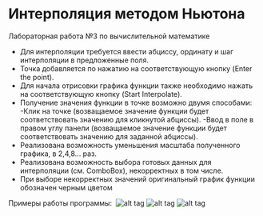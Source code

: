 # Интерполяция методом Ньютона

Лабораторная работа №3 по вычислительной математике

- Для интерполяции требуется ввести абциссу, ординату и шаг интерполяции в предложенные поля.
- Точка добавляется по нажатию на соответствующую кнопку (Enter the point).
- Для начала отрисовки графика функции также необходимо нажать на соответствующую кнопку (Start Interpolate).
- Получение значения функции в точке возможно двумя способами:
  -Клик на точке (возващаемое значение функции будет соответствовать значению для кликнутой абциссы).
  -Ввод в поле в правом углу панели (возващаемое значение функции будет соответствовать значению для заданной абциссы).
- Реализована возможность уменьшения масштаба полученного графика, в 2,4,8... раз.
- Реализована возможность выбора готовых данных для интерполяции (см. ComboBox), некорректных в том числе.
- При выборе некорректных значений оригинальный график функции обозначен черным цветом

Примеры работы программы:
  ![alt tag](https://pp.vk.me/c636019/v636019076/37c5b/4pP60DmgxmU.jpg)
  ![alt tag](https://pp.vk.me/c636019/v636019076/37c65/cFRE9pKQPRs.jpg)
  ![alt tag](https://pp.vk.me/c636019/v636019076/37c6f/ssIqFp8Ehnw.jpg)

